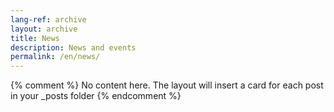 ```yaml
---
lang-ref: archive
layout: archive
title: News
description: News and events
permalink: /en/news/
---
```

{% comment %}
  No content here. The layout will insert a card for each post in your _posts folder
{% endcomment %}
